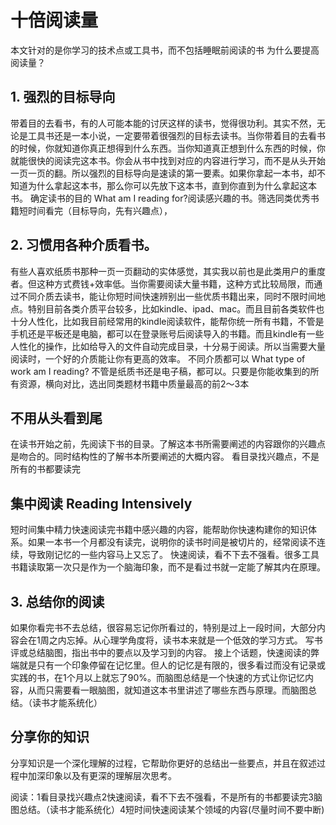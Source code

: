 # 十倍阅读量

本文针对的是你学习的技术点或工具书，而不包括睡眠前阅读的书
为什么要提高阅读量？

## 1. 强烈的目标导向
带着目的去看书，有的人可能本能的讨厌这样的读书，觉得很功利。其实不然，无论是工具书还是一本小说，一定要带着很强烈的目标去读书。当你带着目的去看书的时候，你就知道你真正想得到什么东西。当你知道真正想到什么东西的时候，你就能很快的阅读完这本书。你会从书中找到对应的内容进行学习，而不是从头开始一页一页的翻。所以强烈的目标导向是速读的第一要素。如果你拿起一本书，却不知道为什么拿起这本书，那么你可以先放下这本书，直到你直到为什么拿起这本书。
确定读书的目的 What am I reading for?阅读感兴趣的书。筛选同类优秀书籍短时间看完（目标导向，先有兴趣点），

## 2. 习惯用各种介质看书。
有些人喜欢纸质书那种一页一页翻动的实体感觉，其实我以前也是此类用户的重度者。但这种方式费钱+效率低。当你需要阅读大量书籍，这种方式比较局限，而通过不同介质去读书，能让你短时间快速辨别出一些优质书籍出来，同时不限时间地点。特别目前各类介质平台较多，比如kindle、ipad、mac。而且目前各类软件也十分人性化，比如我目前经常用的kindle阅读软件，能帮你统一所有书籍，不管是手机还是平板还是电脑，都可以在登录账号后阅读导入的书籍。而且kindle有一些人性化的操作，比如给导入的文件自动完成目录，十分易于阅读。所以当需要大量阅读时，一个好的介质能让你有更高的效率。
不同介质都可以 What type of work am I reading?
不管是纸质书还是电子稿，都可以。只要是你能收集到的所有资源，横向对比，选出同类题材书籍中质量最高的前2～3本

## 不用从头看到尾
在读书开始之前，先阅读下书的目录。了解这本书所需要阐述的内容跟你的兴趣点是吻合的。同时结构性的了解书本所要阐述的大概内容。
看目录找兴趣点，不是所有的书都要读完

## 集中阅读 Reading Intensively
短时间集中精力快速阅读完书籍中感兴趣的内容，能帮助你快速构建你的知识体系。如果一本书一个月都没有读完，说明你的读书时间是被切片的，经常阅读不连续，导致刚记忆的一些内容马上又忘了。
快速阅读，看不下去不强看。很多工具书籍读取第一次只是作为一个脑海印象，而不是看过书就一定能了解其内在原理。

## 3. 总结你的阅读
如果你看完书不去总结，很容易忘记你所看过的，特别是过上一段时间，大部分内容会在1周之内忘掉。从心理学角度将，读书本来就是一个低效的学习方式。
写书评或总结脑图，指出书中的要点以及学习到的内容。
接上个话题，快速阅读的弊端就是只有一个印象停留在记忆里。但人的记忆是有限的，很多看过而没有记录或实践的书，在1个月以上就忘了90%。而脑图总结是一个快速的方式让你记忆内容，从而只需要看一眼脑图，就知道这本书里讲述了哪些东西与原理。而脑图总结。（读书才能系统化）

## 分享你的知识
分享知识是一个深化理解的过程，它帮助你更好的总结出一些要点，并且在叙述过程中加深印象以及有更深的理解层次思考。


阅读：1看目录找兴趣点2快速阅读，看不下去不强看，不是所有的书都要读完3脑图总结。（读书才能系统化）4短时间快速阅读某个领域的内容(尽量时间不要中断)